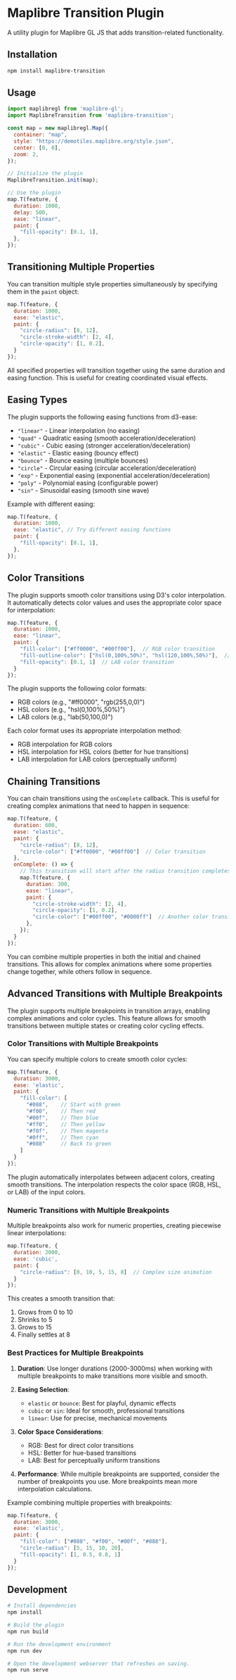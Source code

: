 # Maplibre Transition Plugin

A utility plugin for Maplibre GL JS that adds transition-related functionality.

## Installation

```bash
npm install maplibre-transition
```

## Usage

```javascript
import maplibregl from 'maplibre-gl';
import MaplibreTransition from 'maplibre-transition';

const map = new maplibregl.Map({
  container: "map",
  style: "https://demotiles.maplibre.org/style.json",
  center: [0, 0],
  zoom: 2,
});

// Initialize the plugin
MaplibreTransition.init(map);

// Use the plugin
map.T(feature, {
  duration: 1000,
  delay: 500,
  ease: "linear",
  paint: {
    "fill-opacity": [0.1, 1],
  },
});
```

## Transitioning Multiple Properties

You can transition multiple style properties simultaneously by specifying them in the `paint` object:

```javascript
map.T(feature, {
  duration: 1000,
  ease: "elastic",
  paint: {
    "circle-radius": [8, 12],
    "circle-stroke-width": [2, 4],
    "circle-opacity": [1, 0.2],
  }
});
```

All specified properties will transition together using the same duration and easing function. This is useful for creating coordinated visual effects.

## Easing Types

The plugin supports the following easing functions from d3-ease:

- `"linear"` - Linear interpolation (no easing)
- `"quad"` - Quadratic easing (smooth acceleration/deceleration)
- `"cubic"` - Cubic easing (stronger acceleration/deceleration)
- `"elastic"` - Elastic easing (bouncy effect)
- `"bounce"` - Bounce easing (multiple bounces)
- `"circle"` - Circular easing (circular acceleration/deceleration)
- `"exp"` - Exponential easing (exponential acceleration/deceleration)
- `"poly"` - Polynomial easing (configurable power)
- `"sin"` - Sinusoidal easing (smooth sine wave)

Example with different easing:
```javascript
map.T(feature, {
  duration: 1000,
  ease: "elastic", // Try different easing functions
  paint: {
    "fill-opacity": [0.1, 1],
  },
});
```

## Color Transitions

The plugin supports smooth color transitions using D3's color interpolation. It automatically detects color values and uses the appropriate color space for interpolation:

```javascript
map.T(feature, {
  duration: 1000,
  ease: "linear",
  paint: {
    "fill-color": ["#ff0000", "#00ff00"],  // RGB color transition
    "fill-outline-color": ["hsl(0,100%,50%)", "hsl(120,100%,50%)"],  // HSL color transition
    "fill-opacity": [0.1, 1]  // LAB color transition
  }
});
```

The plugin supports the following color formats:
- RGB colors (e.g., "#ff0000", "rgb(255,0,0)")
- HSL colors (e.g., "hsl(0,100%,50%)")
- LAB colors (e.g., "lab(50,100,0)")

Each color format uses its appropriate interpolation method:
- RGB interpolation for RGB colors
- HSL interpolation for HSL colors (better for hue transitions)
- LAB interpolation for LAB colors (perceptually uniform)

## Chaining Transitions

You can chain transitions using the `onComplete` callback. This is useful for creating complex animations that need to happen in sequence:

```javascript
map.T(feature, {
  duration: 600,
  ease: "elastic",
  paint: {
    "circle-radius": [8, 12],
    "circle-color": ["#ff0000", "#00ff00"]  // Color transition
  },
  onComplete: () => {
    // This transition will start after the radius transition completes
    map.T(feature, {
      duration: 300,
      ease: "linear",
      paint: {
        "circle-stroke-width": [2, 4],
        "circle-opacity": [1, 0.2],
        "circle-color": ["#00ff00", "#0000ff"]  // Another color transition
      },
    });
  }
});
```

You can combine multiple properties in both the initial and chained transitions. This allows for complex animations where some properties change together, while others follow in sequence.

## Advanced Transitions with Multiple Breakpoints

The plugin supports multiple breakpoints in transition arrays, enabling complex animations and color cycles. This feature allows for smooth transitions between multiple states or creating color cycling effects.

### Color Transitions with Multiple Breakpoints

You can specify multiple colors to create smooth color cycles:

```javascript
map.T(feature, {
  duration: 3000,
  ease: 'elastic',
  paint: {
    "fill-color": [
      "#088",    // Start with green
      "#f00",    // Then red
      "#00f",    // Then blue
      "#ff0",    // Then yellow
      "#f0f",    // Then magenta
      "#0ff",    // Then cyan
      "#088"     // Back to green
    ]
  }
});
```

The plugin automatically interpolates between adjacent colors, creating smooth transitions. The interpolation respects the color space (RGB, HSL, or LAB) of the input colors.

### Numeric Transitions with Multiple Breakpoints

Multiple breakpoints also work for numeric properties, creating piecewise linear interpolations:

```javascript
map.T(feature, {
  duration: 2000,
  ease: 'cubic',
  paint: {
    "circle-radius": [0, 10, 5, 15, 8]  // Complex size animation
  }
});
```

This creates a smooth transition that:
1. Grows from 0 to 10
2. Shrinks to 5
3. Grows to 15
4. Finally settles at 8

### Best Practices for Multiple Breakpoints

1. **Duration**: Use longer durations (2000-3000ms) when working with multiple breakpoints to make transitions more visible and smooth.

2. **Easing Selection**:
   - `elastic` or `bounce`: Best for playful, dynamic effects
   - `cubic` or `sin`: Ideal for smooth, professional transitions
   - `linear`: Use for precise, mechanical movements

3. **Color Space Considerations**:
   - RGB: Best for direct color transitions
   - HSL: Better for hue-based transitions
   - LAB: Best for perceptually uniform transitions

4. **Performance**: While multiple breakpoints are supported, consider the number of breakpoints you use. More breakpoints mean more interpolation calculations.

Example combining multiple properties with breakpoints:
```javascript
map.T(feature, {
  duration: 3000,
  ease: 'elastic',
  paint: {
    "fill-color": ["#088", "#f00", "#00f", "#088"],
    "circle-radius": [5, 15, 10, 20],
    "fill-opacity": [1, 0.5, 0.8, 1]
  }
});
```

## Development

```bash
# Install dependencies
npm install

# Build the plugin
npm run build

# Run the development environment
npm run dev

# Open the development webserver that refreshes on saving.
npm run serve
``` 
